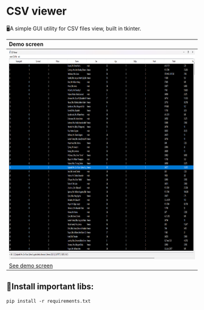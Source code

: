 # CSV viewer
🖥️A simple GUI utility for CSV files view, built in tkinter.

| Demo screen |
| :----------------|
| <img width="700" height="550" src=".github/csvViewerAppDemo.png"> |
| <a href=".github/csvViewerDemo.png">See demo screen</a> |

## 📃Install important libs:
    pip install -r requirements.txt
